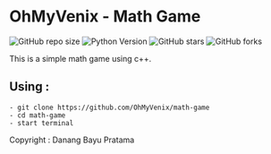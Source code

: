 # OhMyVenix - Math Game

![GitHub repo size](https://img.shields.io/github/repo-size/OhMyVenix/math-game)
![Python Version](https://img.shields.io/badge/C++-blue)
![GitHub stars](https://img.shields.io/github/stars/OhMyVenix/math-game?style=social)
![GitHub forks](https://img.shields.io/github/forks/OhMyVenix/math-game?style=social)

This is a simple math game using c++.

## Using :

```
- git clone https://github.com/OhMyVenix/math-game
- cd math-game
- start terminal
```

Copyright : Danang Bayu Pratama
